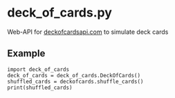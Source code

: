 # deck_of_cards.py
Web-API for [deckofcardsapi.com](http://deckofcardsapi.com) to simulate deck cards

## Example
```python3
import deck_of_cards
deck_of_cards = deck_of_cards.DeckOfCards()
shuffled_cards = deckofcards.shuffle_cards()
print(shuffled_cards)
```
